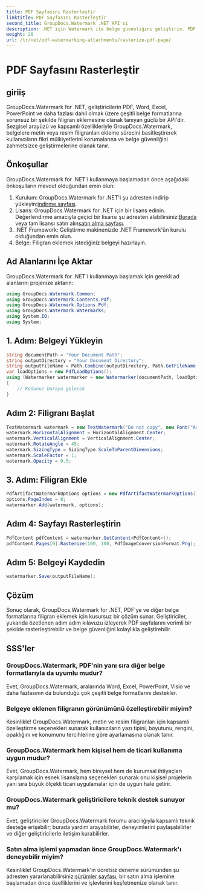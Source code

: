 ```yaml
---
title: PDF Sayfasını Rasterleştir
linktitle: PDF Sayfasını Rasterleştir
second_title: GroupDocs.Watermark .NET API'si
description: .NET için Watermark ile belge güvenliğini geliştirin. PDF'ye ve diğer formatlara sorunsuz bir şekilde filigran ekleyin.
weight: 28
url: /tr/net/pdf-watermarking-attachments/rasterize-pdf-page/
---
```


# PDF Sayfasını Rasterleştir

## giriiş
GroupDocs.Watermark for .NET, geliştiricilerin PDF, Word, Excel, PowerPoint ve daha fazlası dahil olmak üzere çeşitli belge formatlarına sorunsuz bir şekilde filigran eklemesine olanak tanıyan güçlü bir API'dir. Sezgisel arayüzü ve kapsamlı özellikleriyle GroupDocs.Watermark, belgelere metin veya resim filigranları ekleme sürecini basitleştirerek kullanıcıların fikri mülkiyetlerini korumalarına ve belge güvenliğini zahmetsizce geliştirmelerine olanak tanır.
## Önkoşullar
GroupDocs.Watermark for .NET'i kullanmaya başlamadan önce aşağıdaki önkoşulların mevcut olduğundan emin olun:
1. Kurulum: GroupDocs.Watermark for .NET'i şu adresten indirip yükleyin:[indirme sayfası](https://releases.groupdocs.com/Watermark/net/).
2.  Lisans: GroupDocs.Watermark for .NET için bir lisans edinin. Değerlendirme amacıyla geçici bir lisansı şu adresten alabilirsiniz:[Burada](https://purchase.groupdocs.com/temporary-license/) veya tam lisansı satın alın[satın alma sayfası](https://purchase.groupdocs.com/buy).
3. .NET Framework: Geliştirme makinenizde .NET Framework'ün kurulu olduğundan emin olun.
4. Belge: Filigran eklemek istediğiniz belgeyi hazırlayın.

## Ad Alanlarını İçe Aktar
GroupDocs.Watermark for .NET'i kullanmaya başlamak için gerekli ad alanlarını projenize aktarın:
```csharp
using GroupDocs.Watermark.Common;
using GroupDocs.Watermark.Contents.Pdf;
using GroupDocs.Watermark.Options.Pdf;
using GroupDocs.Watermark.Watermarks;
using System.IO;
using System;
```
## 1. Adım: Belgeyi Yükleyin
```csharp
string documentPath = "Your Document Path";
string outputDirectory = "Your Document Directory";
string outputFileName = Path.Combine(outputDirectory, Path.GetFileName(documentPath));
var loadOptions = new PdfLoadOptions();
using (Watermarker watermarker = new Watermarker(documentPath, loadOptions))
{
    // Kodunuz buraya gelecek
}
```
## Adım 2: Filigranı Başlat
```csharp
TextWatermark watermark = new TextWatermark("Do not copy", new Font("Arial", 8));
watermark.HorizontalAlignment = HorizontalAlignment.Center;
watermark.VerticalAlignment = VerticalAlignment.Center;
watermark.RotateAngle = 45;
watermark.SizingType = SizingType.ScaleToParentDimensions;
watermark.ScaleFactor = 1;
watermark.Opacity = 0.5;
```
## 3. Adım: Filigran Ekle
```csharp
PdfArtifactWatermarkOptions options = new PdfArtifactWatermarkOptions();
options.PageIndex = 0;
watermarker.Add(watermark, options);
```
## Adım 4: Sayfayı Rasterleştirin
```csharp
PdfContent pdfContent = watermarker.GetContent<PdfContent>();
pdfContent.Pages[0].Rasterize(100, 100, PdfImageConversionFormat.Png);
```
## Adım 5: Belgeyi Kaydedin
```csharp
watermarker.Save(outputFileName);
```

## Çözüm
Sonuç olarak, GroupDocs.Watermark for .NET, PDF'ye ve diğer belge formatlarına filigran eklemek için kusursuz bir çözüm sunar. Geliştiriciler, yukarıda özetlenen adım adım kılavuzu izleyerek PDF sayfalarını verimli bir şekilde rasterleştirebilir ve belge güvenliğini kolaylıkla geliştirebilir.
## SSS'ler
### GroupDocs.Watermark, PDF'nin yanı sıra diğer belge formatlarıyla da uyumlu mudur?
Evet, GroupDocs.Watermark, aralarında Word, Excel, PowerPoint, Visio ve daha fazlasının da bulunduğu çok çeşitli belge formatlarını destekler.
### Belgeye eklenen filigranın görünümünü özelleştirebilir miyim?
Kesinlikle! GroupDocs.Watermark, metin ve resim filigranları için kapsamlı özelleştirme seçenekleri sunarak kullanıcıların yazı tipini, boyutunu, rengini, opaklığını ve konumunu tercihlerine göre ayarlamasına olanak tanır.
### GroupDocs.Watermark hem kişisel hem de ticari kullanıma uygun mudur?
Evet, GroupDocs.Watermark, hem bireysel hem de kurumsal ihtiyaçları karşılamak için esnek lisanslama seçenekleri sunarak onu kişisel projelerin yanı sıra büyük ölçekli ticari uygulamalar için de uygun hale getirir.
### GroupDocs.Watermark geliştiricilere teknik destek sunuyor mu?
Evet, geliştiriciler GroupDocs.Watermark forumu aracılığıyla kapsamlı teknik desteğe erişebilir; burada yardım arayabilirler, deneyimlerini paylaşabilirler ve diğer geliştiricilerle iletişim kurabilirler.
### Satın alma işlemi yapmadan önce GroupDocs.Watermark'ı deneyebilir miyim?
Kesinlikle! GroupDocs.Watermark'ın ücretsiz deneme sürümünden şu adresten yararlanabilirsiniz:[sürümler sayfası](https://releases.groupdocs.com/), bir satın alma işlemine başlamadan önce özelliklerini ve işlevlerini keşfetmenize olanak tanır.